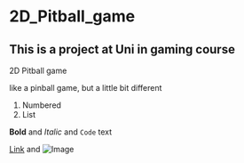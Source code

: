 # 2D_Pitball_game

## This is a project at Uni in gaming course

2D Pitball game

like a pinball game, but a little bit different

1. Numbered
2. List

**Bold** and _Italic_ and `Code` text

[Link](url) and ![Image](src)
```
